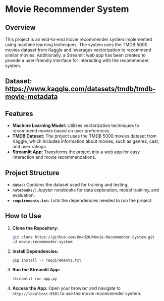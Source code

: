 # Movie Recommender System

## Overview
This project is an end-to-end movie recommender system implemented using machine learning techniques. The system uses the TMDB 5000 movies dataset from Kaggle and leverages vectorization to recommend similar movies. Additionally, a Streamlit web app has been created to provide a user-friendly interface for interacting with the recommender system.

## Dataset: https://www.kaggle.com/datasets/tmdb/tmdb-movie-metadata

## Features
- **Machine Learning Model:** Utilizes vectorization techniques to recommend movies based on user preferences.
- **TMDB Dataset:** The project uses the TMDB 5000 movies dataset from Kaggle, which includes information about movies, such as genres, cast, and user ratings.
- **Streamlit App:** Transforms the project into a web app for easy interaction and movie recommendations.

## Project Structure
- **`data/`:** Contains the dataset used for training and testing.
- **`notebooks/`:** Jupyter notebooks for data exploration, model training, and evaluation.
- **`requirements.txt`:** Lists the dependencies needed to run the project.

## How to Use
1. **Clone the Repository:**
    ```bash
    git clone https://github.com/Umed20/Movie-Recommender-System.git
    cd movie-recommender-system
    ```

2. **Install Dependencies:**
    ```bash
    pip install -r requirements.txt
    ```

3. **Run the Streamlit App:**
    ```bash
    streamlit run app.py
    ```

4. **Access the App:**
   Open your browser and navigate to `http://localhost:8501` to use the movie recommender system.






